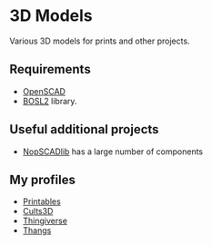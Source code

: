 # 3D Models

Various 3D models for prints and other projects.

## Requirements

- [OpenSCAD](https://openscad.org)
- [BOSL2](https://github.com/revarbat/BOSL2) library.

## Useful additional projects

- [NopSCADlib](https://github.com/nophead/NopSCADlib) has a large number of components

## My profiles

- [Printables](https://www.printables.com/social/489486-andy-piper/)
- [Cults3D](https://cults3d.com/en/users/andypiper)
- [Thingiverse](https://www.thingiverse.com/andypiperuk/)
- [Thangs](https://thangs.com/designer/Andy%20Piper)

